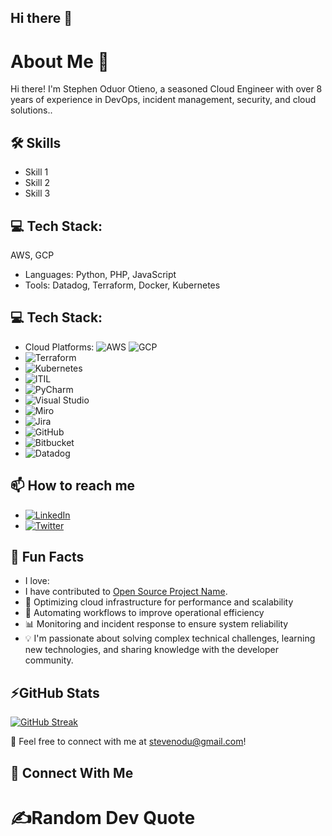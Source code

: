 ## Hi there 👋

<!--
**stevenodu/stevenodu** is a ✨ _special_ ✨ repository because its `README.md` (this file) appears on your GitHub profile.

Here are some ideas to get you started:

- 🔭 I’m currently working on ...
- 🌱 I’m currently learning ...
- 👯 I’m looking to collaborate on ...
- 🤔 I’m looking for help with ...
-  Ask me about ...
-  Fun fact: ...
-->


# About Me 👋
Hi there! I'm Stephen Oduor Otieno, a seasoned Cloud Engineer with over 8 years of experience in DevOps, incident management, security, and cloud solutions..

## 🛠️ Skills
- Skill 1
- Skill 2
- Skill 3

## 💻 Tech Stack:
 AWS, GCP
- Languages: Python, PHP, JavaScript
- Tools: Datadog, Terraform, Docker, Kubernetes

## 💻 Tech Stack:
- Cloud Platforms:
![AWS](https://img.shields.io/badge/-AWS-232F3E?logo=amazon-aws&logoColor=white&style=flat-square) ![GCP](https://img.shields.io/badge/-Google_Cloud-4285F4?logo=google-cloud&logoColor=white&style=flat-square)  
- ![Terraform](https://img.shields.io/badge/-Terraform-623CE4?logo=terraform&logoColor=white&style=flat-square)  
- ![Kubernetes](https://img.shields.io/badge/-Kubernetes-326CE5?logo=kubernetes&logoColor=white&style=flat-square)  
- ![ITIL](https://img.shields.io/badge/-ITIL-8A2BE2?style=flat-square)  
- ![PyCharm](https://img.shields.io/badge/-PyCharm-000000?logo=pycharm&logoColor=white&style=flat-square)  
- ![Visual Studio](https://img.shields.io/badge/-Visual_Studio-5C2D91?logo=visual-studio&logoColor=white&style=flat-square)  
- ![Miro](https://img.shields.io/badge/-Miro-050038?logo=miro&logoColor=white&style=flat-square)  
- ![Jira](https://img.shields.io/badge/-Jira-0052CC?logo=jira&logoColor=white&style=flat-square)  
- ![GitHub](https://img.shields.io/badge/-GitHub-181717?logo=github&logoColor=white&style=flat-square)  
- ![Bitbucket](https://img.shields.io/badge/-Bitbucket-0052CC?logo=bitbucket&logoColor=white&style=flat-square)  
- ![Datadog](https://img.shields.io/badge/-Datadog-632CA6?logo=datadog&logoColor=white&style=flat-square)  



## 📫 How to reach me
- [![LinkedIn](https://img.shields.io/badge/-LinkedIn-0A66C2?logo=linkedin&logoColor=white&style=flat-square)](https://linkedin.com/in/stevenodu)  
- [![Twitter](https://img.shields.io/badge/-Twitter-1DA1F2?logo=twitter&logoColor=white&style=flat-square)](https://x.com/Gaurez_)  

## 🌟 Fun Facts
- I love:
- I have contributed to [Open Source Project Name](https://github.com).
- 🚀 Optimizing cloud infrastructure for performance and scalability
- 🔧 Automating workflows to improve operational efficiency
- 📊 Monitoring and incident response to ensure system reliability
- 💡 I'm passionate about solving complex technical challenges, learning new technologies, and sharing knowledge with the developer community.


## ⚡GitHub Stats

[![GitHub Streak](https://streak-stats.demolab.com/?user=stevenodu)](https://git.io/streak-stats)

💬 Feel free to connect with me at stevenodu@gmail.com!

## 🔗 Connect With Me  




# ✍️Random Dev Quote
